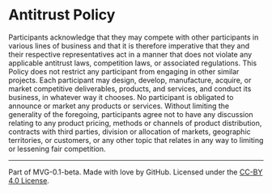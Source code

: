 # Antitrust Policy
Participants acknowledge that they may compete with other participants in various lines of business and that it is therefore imperative that they and their respective representatives act in a manner that does not violate any applicable antitrust laws, competition laws, or associated regulations. This Policy does not restrict any participant from engaging in other similar projects. Each participant may design, develop, manufacture, acquire, or market competitive deliverables, products, and services, and conduct its business, in whatever way it chooses. No participant is obligated to announce or market any products or services. Without limiting the generality of the foregoing, participants agree not to have any discussion relating to any product pricing, methods or channels of product distribution, contracts with third parties, division or allocation of markets, geographic territories, or customers, or any other topic that relates in any way to limiting or lessening fair competition.

---
Part of MVG-0.1-beta.
Made with love by GitHub. Licensed under the [CC-BY 4.0 License](https://creativecommons.org/licenses/by-sa/4.0/).
